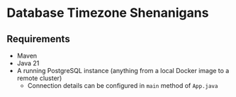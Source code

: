 # Database Timezone Shenanigans



## Requirements
* Maven
* Java 21
* A running PostgreSQL instance (anything from a local Docker image to a remote cluster)
  * Connection details can be configured in `main` method of `App.java`
